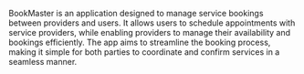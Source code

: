 BookMaster is an application designed to manage service bookings between providers and users. 
It allows users to schedule appointments with service providers, while enabling providers to manage their availability and bookings efficiently. 
The app aims to streamline the booking process, making it simple for both parties to coordinate and confirm services in a seamless manner.
